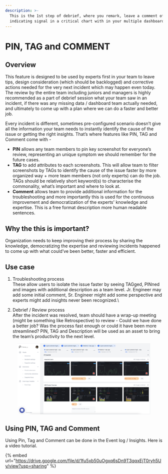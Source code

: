 ```yaml
---
description: >-
  This is the 1st step of debrief, where you remark, leave a comment of what was
  indicating signal in a critical chart with in your multiple dashboards.
---
```


# PIN, TAG and COMMENT

## Overview

This feature is designed to be used by experts first in your team to leave tips, design consideration (which should be backlogged) and corrective actions needed for the very next incident which may happen even today. The review by the entire team including juniors and managers is highly recommended as a part of debrief session what your team saw in an incident, if there was any missing data / dashboard team actually needed, and ultimately to come up with a plan where we can do a faster and better job.

Every incident is different, sometimes pre-configured scenario doesn’t give all the information your team needs to instantly identify the cause of the issue or getting the right insights. That’s where features like PIN, TAG and Comment come with -

* **PIN** allows any team members to pin key screenshot for everyone’s review, representing an unique symptom we should remember for the future cases.
* **TAG** to add attributes to each screenshots. This will allow team to filter screenshots by TAGs to identify the cause of the issue faster by more organized way + more team members (not only experts) can do the job. TAGs should be relatively short keyword(s) to characterise the commonality, what’s important and where to look at.
* **Comment** allows team to provide additional information for the troubleshooting and more importantly this is used for the continuous improvement and democratization of the experts' knowledge and expertise. This is a free format description more human readable sentences.

## Why the this is important? <a href="#why-the-features-like-pin-tag-and-description-are-important" id="why-the-features-like-pin-tag-and-description-are-important"></a>

Organization needs to keep improving their process by sharing the knowledge, democratizing the expertise and reviewing incidents happened to come up with what could’ve been better, faster and efficient.

## Use case <a href="#use-case-what-does-pin-tag-and-description-enable" id="use-case-what-does-pin-tag-and-description-enable"></a>

1. Troubleshooting process\
   These allow users to isolate the issue faster by seeing TAGged, PINned and images with additional description as a team level. Jr. Engineer may add some initial comment, Sr. Engineer might add some perspective and experts might add insights never been recognized.\

2. Debrief / Review process\
   After the incident was resolved, team should have a wrap-up meeting (might be something like Retrospective) to review - Could we have done a better job? Was the process fast enough or could it have been more streamlined? PIN, TAG and Description will be used as an asset to bring the team’s productivity to the next level.

<figure><img src="../../.gitbook/assets/image (66).png" alt=""><figcaption></figcaption></figure>

## Using PIN, TAG and Comment

Using Pin, Tag and Comment can be done in the Event log / Insights. Here is a video tutorial.

{% embed url="https://drive.google.com/file/d/1fu5xb50uOgxq6sDn9T3qqxEjT0ryh5Uy/view?usp=sharing" %}
